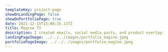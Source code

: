 ```yaml
---
templateKey: project-page
showOnLandingPage: false
showOnPortfolioPage: true
date: 2021-12-15T15:08:25.137Z
title: Magine TV
description: I created emails, social media posts, and product overlays for this TV platform.
landingPageImage: ../../../images/portfolio_magine.jpeg
portfolioPageImage: ../../../images/portfolio_magine.jpeg
---
```

